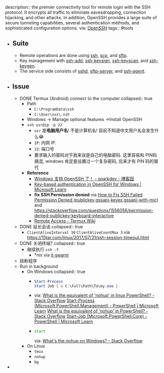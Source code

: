 description:: the premier connectivity tool for remote login with the SSH protocol. It encrypts all traffic to eliminate eavesdropping, connection hijacking, and other attacks. In addition, OpenSSH provides a large suite of secure tunneling capabilities, several authentication methods, and sophisticated configuration options. via: [OpenSSH](https://www.openssh.com/)
tags:: #tools

- ## Suite
  - Remote operations are done using [ssh](https://man.openbsd.org/ssh.1), [scp](https://man.openbsd.org/scp.1), and [sftp](https://man.openbsd.org/sftp.1).
  - Key management with [ssh-add](https://man.openbsd.org/ssh-add.1), [ssh-keysign](https://man.openbsd.org/ssh-keysign.8), [ssh-keyscan](https://man.openbsd.org/ssh-keyscan.1), and [ssh-keygen](https://man.openbsd.org/ssh-keygen.1).
  - The service side consists of [sshd](https://man.openbsd.org/sshd.8), [sftp-server](https://man.openbsd.org/sftp-server.8), and [ssh-agent](https://man.openbsd.org/ssh-agent.1).
- ## Issue
  - DONE Termux (Android) connect to the computer
    collapsed:: true
    - Path
      - `C:\ProgramData\ssh`
      - `C:\User\xxx\.ssh`
    - Windows -> Manage optional features ->Install OpenSSH
    - `ssh usr@ip -p 22`
      - `usr` 是**电脑用户名**! 不是计算机名! 目前不知道中文用户名会发生什么😂
      - `IP`: 内网 IP.
      - `22`: 端口号
      - 要求输入的密码对于我来说是自己的电脑密码. 这里容易和 PIN码 搞混, windows 肯定是设置过一个复杂密码, 后来才有 PIN 码的替代
    - **Reference**
      - [Windows 支持 OpenSSH 了！ - sparkdev - 博客园](https://www.cnblogs.com/sparkdev/p/10166061.html)
      - [Key-based authentication in OpenSSH for Windows | Microsoft Learn](https://docs.microsoft.com/en-us/windows-server/administration/openssh/openssh_keymanagement)
      - **fix SSH Permission denied** via [How to Fix SSH Failed Permission Denied (publickey,gssapi-keyex,gssapi-with-mic)](https://phoenixnap.com/kb/ssh-permission-denied-publickey) and https://stackoverflow.com/questions/1556056/permission-denied-publickey-keyboard-interactive
      - [Remote Access - Termux Wiki](https://wiki.termux.com/wiki/Remote_Access#OpenSSH)
  - DONE 延长会话
    collapsed:: true
    - `ClientAliveInterval 30`
      `ClientAliveCountMax 3`
      via https://15tar.com/linux/2017/07/31/ssh-session-timeout.html
  - DONE 关闭终端?
    collapsed:: true
    - 继续执行 `ssh -f`
      - *nix via [it-swarm](https://www.it-swarm.cn/zh/ssh/%E5%A6%82%E4%BD%95%E5%9C%A8%E7%BB%93%E6%9D%9Fssh%E4%BC%9A%E8%AF%9D%E5%90%8E%E4%BF%9D%E6%8C%81%E8%BF%9B%E7%A8%8B%E8%BF%90%E8%A1%8C%EF%BC%9F/957254945/)
  - 挂断程序
  - Run in background
    - On Windows
      collapsed:: true
      - ```powershell
        Start-Process
        Start Job { & C:\Full\Path\To\my.exe }
        ```
      - via: [What is the equivalent of 'nohup' in linux PowerShell? - Stack Overflow](https://stackoverflow.com/questions/64707869/what-is-the-equivalent-of-nohup-in-linux-powershell)
        [Start-Process (Microsoft.PowerShell.Management) - PowerShell | Microsoft Learn](https://docs.microsoft.com/en-us/powershell/module/microsoft.powershell.management/start-process)
        [What is the equivalent of 'nohup' in PowerShell? - Stack Overflow](https://stackoverflow.com/questions/19321903/what-is-the-equivalent-of-nohup-in-powershell)
        [Start-Job (Microsoft.PowerShell.Core) - PowerShell | Microsoft Learn](https://docs.microsoft.com/en-us/powershell/module/microsoft.powershell.core/start-job)
      - ```cmd
        start
        ```
        via: [What's the nohup on Windows? - Stack Overflow](https://stackoverflow.com/questions/3382082/whats-the-nohup-on-windows)
    - On Linux
      - `tmux`
      - `nohup`
      - `bg`
-